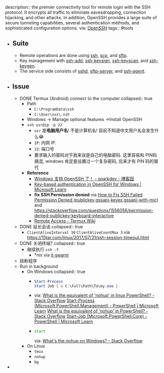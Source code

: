 description:: the premier connectivity tool for remote login with the SSH protocol. It encrypts all traffic to eliminate eavesdropping, connection hijacking, and other attacks. In addition, OpenSSH provides a large suite of secure tunneling capabilities, several authentication methods, and sophisticated configuration options. via: [OpenSSH](https://www.openssh.com/)
tags:: #tools

- ## Suite
  - Remote operations are done using [ssh](https://man.openbsd.org/ssh.1), [scp](https://man.openbsd.org/scp.1), and [sftp](https://man.openbsd.org/sftp.1).
  - Key management with [ssh-add](https://man.openbsd.org/ssh-add.1), [ssh-keysign](https://man.openbsd.org/ssh-keysign.8), [ssh-keyscan](https://man.openbsd.org/ssh-keyscan.1), and [ssh-keygen](https://man.openbsd.org/ssh-keygen.1).
  - The service side consists of [sshd](https://man.openbsd.org/sshd.8), [sftp-server](https://man.openbsd.org/sftp-server.8), and [ssh-agent](https://man.openbsd.org/ssh-agent.1).
- ## Issue
  - DONE Termux (Android) connect to the computer
    collapsed:: true
    - Path
      - `C:\ProgramData\ssh`
      - `C:\User\xxx\.ssh`
    - Windows -> Manage optional features ->Install OpenSSH
    - `ssh usr@ip -p 22`
      - `usr` 是**电脑用户名**! 不是计算机名! 目前不知道中文用户名会发生什么😂
      - `IP`: 内网 IP.
      - `22`: 端口号
      - 要求输入的密码对于我来说是自己的电脑密码. 这里容易和 PIN码 搞混, windows 肯定是设置过一个复杂密码, 后来才有 PIN 码的替代
    - **Reference**
      - [Windows 支持 OpenSSH 了！ - sparkdev - 博客园](https://www.cnblogs.com/sparkdev/p/10166061.html)
      - [Key-based authentication in OpenSSH for Windows | Microsoft Learn](https://docs.microsoft.com/en-us/windows-server/administration/openssh/openssh_keymanagement)
      - **fix SSH Permission denied** via [How to Fix SSH Failed Permission Denied (publickey,gssapi-keyex,gssapi-with-mic)](https://phoenixnap.com/kb/ssh-permission-denied-publickey) and https://stackoverflow.com/questions/1556056/permission-denied-publickey-keyboard-interactive
      - [Remote Access - Termux Wiki](https://wiki.termux.com/wiki/Remote_Access#OpenSSH)
  - DONE 延长会话
    collapsed:: true
    - `ClientAliveInterval 30`
      `ClientAliveCountMax 3`
      via https://15tar.com/linux/2017/07/31/ssh-session-timeout.html
  - DONE 关闭终端?
    collapsed:: true
    - 继续执行 `ssh -f`
      - *nix via [it-swarm](https://www.it-swarm.cn/zh/ssh/%E5%A6%82%E4%BD%95%E5%9C%A8%E7%BB%93%E6%9D%9Fssh%E4%BC%9A%E8%AF%9D%E5%90%8E%E4%BF%9D%E6%8C%81%E8%BF%9B%E7%A8%8B%E8%BF%90%E8%A1%8C%EF%BC%9F/957254945/)
  - 挂断程序
  - Run in background
    - On Windows
      collapsed:: true
      - ```powershell
        Start-Process
        Start Job { & C:\Full\Path\To\my.exe }
        ```
      - via: [What is the equivalent of 'nohup' in linux PowerShell? - Stack Overflow](https://stackoverflow.com/questions/64707869/what-is-the-equivalent-of-nohup-in-linux-powershell)
        [Start-Process (Microsoft.PowerShell.Management) - PowerShell | Microsoft Learn](https://docs.microsoft.com/en-us/powershell/module/microsoft.powershell.management/start-process)
        [What is the equivalent of 'nohup' in PowerShell? - Stack Overflow](https://stackoverflow.com/questions/19321903/what-is-the-equivalent-of-nohup-in-powershell)
        [Start-Job (Microsoft.PowerShell.Core) - PowerShell | Microsoft Learn](https://docs.microsoft.com/en-us/powershell/module/microsoft.powershell.core/start-job)
      - ```cmd
        start
        ```
        via: [What's the nohup on Windows? - Stack Overflow](https://stackoverflow.com/questions/3382082/whats-the-nohup-on-windows)
    - On Linux
      - `tmux`
      - `nohup`
      - `bg`
-